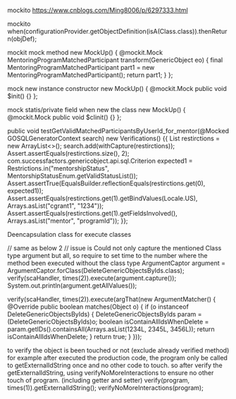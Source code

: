 mockito
https://www.cnblogs.com/Ming8006/p/6297333.html

mockito
when(configurationProvider.getObjectDefinition(isA(Class.class)).thenReturn(objDef);


mockit
mock method
new MockUp<GenericObjectToLazyBean>() {
      @mockit.Mock
      MentoringProgramMatchedParticipant transform(GenericObject eo) {
        final MentoringProgramMatchedParticipant part1 = new MentoringProgramMatchedParticipant();
        return part1;
      }
    };

mock new instance constructor
new MockUp<GenericObjectToLazyBean>() {
      @mockit.Mock
      public void $init() {}
    };

mock statis/private field when new the class
new MockUp<GenericObjectToLazyBean>() {
      @mockit.Mock
      public void $clinit() {}
    };


public void testGetValidMatchedParticipantsByUserId_for_mentor(@Mocked GOSQLGeneratorContext search)
new Verifications() {{
      List<Criterion> restirctions = new ArrayList<>();
      search.add(withCapture(restirctions));
      Assert.assertEquals(restirctions.size(), 2);
      com.successfactors.genericobject.api.sql.Criterion expected1 = Restrictions.in("mentorshipStatus", MentorshipStatusEnum.getValidStatusList());
      Assert.assertTrue(EqualsBuilder.reflectionEquals(restirctions.get(0), expected1));
      Assert.assertEquals(restirctions.get(1).getBindValues(Locale.US), Arrays.asList("cgrant1", "1234"));
      Assert.assertEquals(restirctions.get(1).getFieldsInvolved(), Arrays.asList("mentor", "programId"));
    }};


Deencapsulation class for execute classes

// same as below 2
// issue is Could not only capture the mentioned Class type argument but all, so require to set time to the number where the method been executed without the class type
ArgumentCaptor<DeleteGenericObjectsByIds> argument = ArgumentCaptor.forClass(DeleteGenericObjectsByIds.class);
verify(scaHandler, times(2)).execute(argument.capture());
System.out.println(argument.getAllValues());
      
verify(scaHandler, times(2)).execute(argThat(new ArgumentMatcher<DeleteGenericObjectsByIds>() {
@Override
public boolean matches(Object o) {
  if (o instanceof DeleteGenericObjectsByIds) {
    DeleteGenericObjectsByIds param = (DeleteGenericObjectsByIds)o;
    boolean isContainAllIdsWhenDelete = param.getIDs().containsAll(Arrays.asList(1234L, 2345L, 3456L));
    return isContainAllIdsWhenDelete;
  }
  return true;
}
}));


to verify the object is been touched or not (exclude already verified method)
for example after executed the production code, the program only be called to getExternalIdString once and no other code to touch. so after verify the getExternalIdString, using verifyNoMoreInteractions to ensure no other touch of program. (including getter and setter)
verify(program, times(1)).getExternalIdString();
verifyNoMoreInteractions(program);
